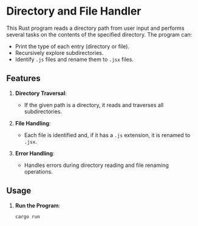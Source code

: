 # Directory and File Handler

This Rust program reads a directory path from user input and performs several tasks on the contents of the specified directory. The program can:

- Print the type of each entry (directory or file).
- Recursively explore subdirectories.
- Identify `.js` files and rename them to `.jsx` files.

## Features

1. **Directory Traversal**: 
   - If the given path is a directory, it reads and traverses all subdirectories.
   
2. **File Handling**:
   - Each file is identified and, if it has a `.js` extension, it is renamed to `.jsx`.
   
3. **Error Handling**:
   - Handles errors during directory reading and file renaming operations.

## Usage

1. **Run the Program**:
   ```bash
   cargo run